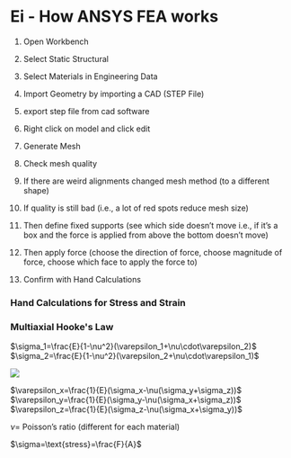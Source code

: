 # Ei - How ANSYS FEA works

1. Open Workbench
    
2. Select Static Structural 
    
3. Select Materials in Engineering Data 
    
4. Import Geometry by importing a CAD (STEP File)
    
5. export step file from cad software 
    
6. Right click on model and click edit
    
7. Generate Mesh 
    
8. Check mesh quality 
    
9. If there are weird alignments changed mesh method (to a different shape)
    
10. If quality is still bad (i.e., a lot of red spots reduce mesh size)
    
11. Then define fixed supports (see which side doesn’t move i.e., if it’s a box and the force is applied from above the bottom doesn’t move)
    
12. Then apply force (choose the direction of force, choose magnitude of force, choose which face to apply the force to)
    
13. Confirm with Hand Calculations
  

### Hand Calculations for Stress and Strain

  

### Multiaxial Hooke's Law
$\sigma_1=\frac{E}{1-\nu^2}(\varepsilon_1+\nu\cdot\varepsilon_2)$
$\sigma_2=\frac{E}{1-\nu^2}(\varepsilon_2+\nu\cdot\varepsilon_1)$

![](https://lh7-rt.googleusercontent.com/docsz/AD_4nXcRs_lQyaoXzKxEzRXDMNlbndrrcgRcbveLqDWNnnBjVRW7XBSOeYnMCQUSZnYjehI6ucSiDMHpqBNVCMAE8c-EvyeETTW-_etIx71PZTvYgFNV-M6uykNeSc9rOFqi9VWsBxL-ig?key=gpXBfoP2HieI4HeUEA6Y-Cji)

  
$\varepsilon_x=\frac{1}{E}(\sigma_x-\nu(\sigma_y+\sigma_z))$
$\varepsilon_y=\frac{1}{E}(\sigma_y-\nu(\sigma_x+\sigma_z))$
$\varepsilon_z=\frac{1}{E}(\sigma_z-\nu(\sigma_x+\sigma_y))$


$\nu=$ Poisson’s ratio (different for each material)

$\sigma=\text{stress}=\frac{F}{A}$